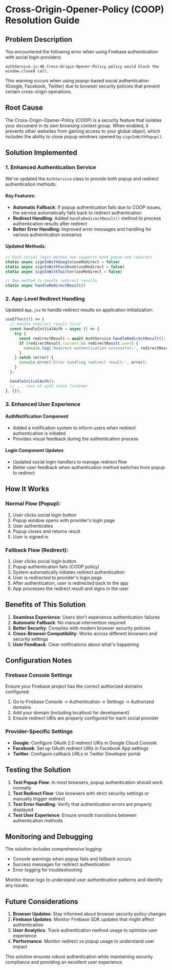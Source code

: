 # Cross-Origin-Opener-Policy (COOP) Resolution Guide

## Problem Description

You encountered the following error when using Firebase authentication with social login providers:

```
authService.js:46 Cross-Origin-Opener-Policy policy would block the window.closed call.
```

This warning occurs when using popup-based social authentication (Google, Facebook, Twitter) due to browser security policies that prevent certain cross-origin operations.

## Root Cause

The Cross-Origin-Opener-Policy (COOP) is a security feature that isolates your document in its own browsing context group. When enabled, it prevents other websites from gaining access to your global object, which includes the ability to close popup windows opened by `signInWithPopup()`.

## Solution Implemented

### 1. Enhanced Authentication Service

We've updated the `AuthService` class to provide both popup and redirect authentication methods:

#### Key Features:
- **Automatic Fallback**: If popup authentication fails due to COOP issues, the service automatically falls back to redirect authentication
- **Redirect Handling**: Added `handleRedirectResult()` method to process authentication results after redirect
- **Better Error Handling**: Improved error messages and handling for various authentication scenarios

#### Updated Methods:
```javascript
// Each social login method now supports both popup and redirect
static async signInWithGoogle(useRedirect = false)
static async signInWithFacebook(useRedirect = false) 
static async signInWithTwitter(useRedirect = false)

// New method to handle redirect results
static async handleRedirectResult()
```

### 2. App-Level Redirect Handling

Updated `App.jsx` to handle redirect results on application initialization:

```javascript
useEffect(() => {
  // Handle redirect result first
  const handleInitialAuth = async () => {
    try {
      const redirectResult = await AuthService.handleRedirectResult();
      if (redirectResult.success && redirectResult.user) {
        console.log('Redirect authentication successful:', redirectResult.user);
      }
    } catch (error) {
      console.error('Error handling redirect result:', error);
    }
  };

  handleInitialAuth();
  // ... rest of auth state listener
}, []);
```

### 3. Enhanced User Experience

#### AuthNotification Component
- Added a notification system to inform users when redirect authentication is initiated
- Provides visual feedback during the authentication process

#### Login Component Updates
- Updated social login handlers to manage redirect flow
- Better user feedback when authentication method switches from popup to redirect

## How It Works

### Normal Flow (Popup):
1. User clicks social login button
2. Popup window opens with provider's login page
3. User authenticates
4. Popup closes and returns result
5. User is signed in

### Fallback Flow (Redirect):
1. User clicks social login button
2. Popup authentication fails (COOP policy)
3. System automatically initiates redirect authentication
4. User is redirected to provider's login page
5. After authentication, user is redirected back to the app
6. App processes the redirect result and signs in the user

## Benefits of This Solution

1. **Seamless Experience**: Users don't experience authentication failures
2. **Automatic Fallback**: No manual intervention required
3. **Better Security**: Complies with modern browser security policies
4. **Cross-Browser Compatibility**: Works across different browsers and security settings
5. **User Feedback**: Clear notifications about what's happening

## Configuration Notes

### Firebase Console Settings
Ensure your Firebase project has the correct authorized domains configured:
1. Go to Firebase Console → Authentication → Settings → Authorized domains
2. Add your domain (including localhost for development)
3. Ensure redirect URIs are properly configured for each social provider

### Provider-Specific Settings
- **Google**: Configure OAuth 2.0 redirect URIs in Google Cloud Console
- **Facebook**: Set up OAuth redirect URIs in Facebook App settings
- **Twitter**: Configure callback URLs in Twitter Developer portal

## Testing the Solution

1. **Test Popup Flow**: In most browsers, popup authentication should work normally
2. **Test Redirect Flow**: Use browsers with strict security settings or manually trigger redirect
3. **Test Error Handling**: Verify that authentication errors are properly displayed
4. **Test User Experience**: Ensure smooth transitions between authentication methods

## Monitoring and Debugging

The solution includes comprehensive logging:
- Console warnings when popup fails and fallback occurs
- Success messages for redirect authentication
- Error logging for troubleshooting

Monitor these logs to understand user authentication patterns and identify any issues.

## Future Considerations

1. **Browser Updates**: Stay informed about browser security policy changes
2. **Firebase Updates**: Monitor Firebase SDK updates that might affect authentication
3. **User Analytics**: Track authentication method usage to optimize user experience
4. **Performance**: Monitor redirect vs popup usage to understand user impact

This solution ensures robust authentication while maintaining security compliance and providing an excellent user experience.